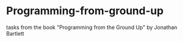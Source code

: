 # Programming-from-ground-up
tasks from the book "Programming from the Ground Up" by Jonathan Bartlett
